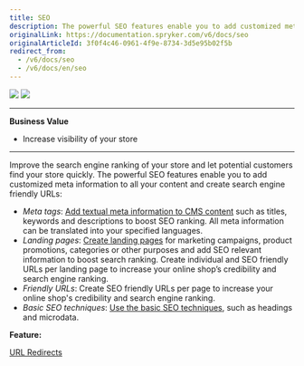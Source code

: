 ```yaml
---
title: SEO
description: The powerful SEO features enable you to add customized meta information to all your content and create search engine friendly URLs.
originalLink: https://documentation.spryker.com/v6/docs/seo
originalArticleId: 3f0f4c46-0961-4f9e-8734-3d5e95b02f5b
redirect_from:
  - /v6/docs/seo
  - /v6/docs/en/seo
---
```


<div class='feature-text'>
    <div class='feature-images'>
    <img class="light-mode" src="https://spryker.s3.eu-central-1.amazonaws.com/docs/Document+360/Capabilities+icons/light/seo.svg"/>
    <img class="dark-mode" src="https://spryker.s3.eu-central-1.amazonaws.com/docs/Document+360/Capabilities+icons/dark/seo.svg"/>
    </div>
    <div class="feature-text-wrap">

***
**Business Value**
* Increase visibility of your store
***

Improve the search engine ranking of your store and let potential customers find your store quickly. The powerful SEO features enable you to add customized meta information to all your content and create search engine friendly URLs:

* *Meta tags*: [Add textual meta information to CMS content](/docs/scos/user/user-guides/202009.0/back-office-user-guide/content/pages/creating-a-cms-page.html#creating-a-cms-page) such as titles, keywords and descriptions to boost SEO ranking. All meta information can be translated into your specified languages.
* *Landing pages*: [Create landing pages](/docs/scos/user/user-guides/202009.0/back-office-user-guide/content/pages/creating-a-cms-page.html#creating-a-cms-page) for marketing campaigns, product promotions, categories or other purposes and add SEO relevant information to boost search ranking. Create individual and SEO friendly URLs per landing page to increase your online shop’s credibility and search engine ranking.
* *Friendly URLs*: Create SEO friendly URLs per page to increase your online shop's credibility and search engine ranking.
* *Basic SEO techniques*: [Use the basic SEO techniques](/docs/scos/dev/developer-guides/202009.0/development-guide/best-practices/basic-seo-techniques-to-use-in-your-project.html), such as headings and microdata.

**Feature:**
<div>
<a class="feature-link" href="docs\scos\user\features\202009.0\spryker-core\spryker-core-feature-overview\url-redirects.md">URL Redirects</a>  
 </div>
